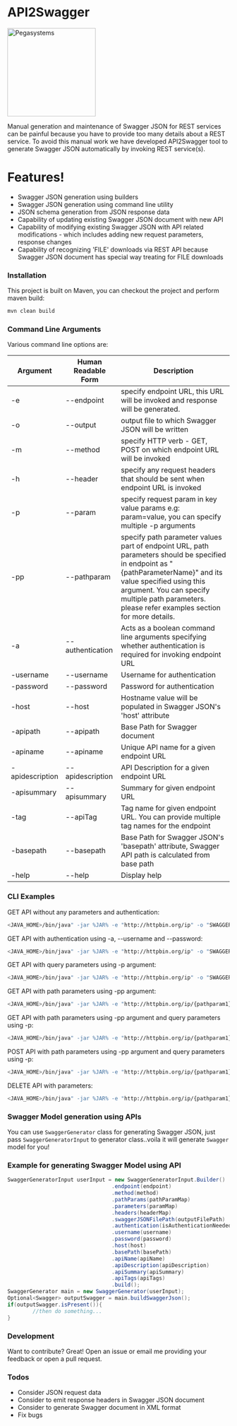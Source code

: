 # API2Swagger

<a href="https://www.pega.com">
<img src="https://www.pega.com/profiles/pegasystems/themes/custom/pegas/pegakit/public/images/logos/pega-logo.svg" width="200" alt="Pegasystems"/>
</a>

Manual generation and maintenance of Swagger JSON for REST services can be painful because you have to provide too many details about a REST service. To avoid this manual work we have developed API2Swagger tool to generate Swagger JSON automatically by invoking REST service(s).

# Features!

  - Swagger JSON generation using builders
  - Swagger JSON generation using command line utility
  - JSON schema generation from JSON response data
  - Capability of updating existing Swagger JSON document with new API
  - Capability of modifying existing Swagger JSON with API related modifications - which includes adding new request parameters, response changes
  - Capability of recognizing 'FILE' downloads via REST API because Swagger JSON document has special way treating for FILE downloads

### Installation

This project is built on Maven, you can checkout the project and perform maven build:

```bat
mvn clean build
```
### Command Line Arguments

Various command line options are:

| Argument | Human Readable Form |Description |
| ---------- | ---------- | ---------- |
| -e | --endpoint | specify endpoint URL, this URL will be invoked and response will be generated. |
| -o | \-\-output | output file to which Swagger JSON will be written |
| -m | \-\-method | specify HTTP verb - GET, POST on which endpoint URL will be invoked |
| -h | \-\-header |specify any request headers that should be sent when endpoint URL is invoked |
| -p | \-\-param | specify request param in key value params e.g: param=value, you can specify multiple \-p arguments |
| -pp | \-\-pathparam | specify path parameter values part of endpoint URL, path parameters should  be specified in endpoint as "{pathParameterName}" and its value specified using this argument. You can specify multiple path parameters. please refer examples section for more details. |
| -a | \-\-authentication |Acts as a boolean command line arguments specifying whether authentication is required for invoking endpoint URL |
| -username | \-\-username | Username for authentication|
| -password | \-\-password | Password for authentication |
| -host | \-\-host | Hostname value will be populated in Swagger JSON's 'host' attribute |
| -apipath | \-\-apipath | Base Path for Swagger document |
| -apiname | \-\-apiname | Unique API name for a given endpoint URL |
| -apidescription | \-\-apidescription | API Description for a given endpoint URL |
| -apisummary | \-\-apisummary | Summary for given endpoint URL |
| -tag | \-\-apiTag | Tag name for given endpoint URL. You can provide multiple tag names for the endpoint |
| -basepath | \-\-basepath | Base Path for Swagger JSON's 'basepath' attribute, Swagger API path is calculated from base path |
| -help | \-\-help | Display help |

### CLI Examples

GET API without any parameters and authentication:

```sh
<JAVA_HOME>/bin/java" -jar %JAR% -e "http://httpbin.org/ip" -o "SWAGGER-DOC-FILE-PATH" -m "GET" -apiname "UniqueApiName" -tag "GetIPAddress" -apiSummary "API to fetch IP Address" -apidescription "Fetch IP address in origin attribute"
```
GET API with authentication using -a, --username and --password:

```sh
<JAVA_HOME>/bin/java" -jar %JAR% -e "http://httpbin.org/ip" -o "SWAGGER-DOC-FILE-PATH" -m "GET" -a --username "someusername" --password "somePassword" -apiname "UniqueApiName" -tag "GetIPAddress" -apisummary "API to fetch IP Address" -apidescription "Fetch IP address in origin attribute"
```
GET API with query parameters using -p argument:

```sh
<JAVA_HOME>/bin/java" -jar %JAR% -e "http://httpbin.org/ip" -o "SWAGGER-DOC-FILE-PATH" -m "GET" -a --username "someusername" --password "somePassword" -p "param1=value1" -p "param2=value2" -apiname "UniqueApiName" -tag "GetIPAddress" -apisummary "API to fetch IP Address" -apidescription "Fetch IP address in origin attribute"
```

GET API with path parameters using -pp argument:

```sh
<JAVA_HOME>/bin/java" -jar %JAR% -e "http://httpbin.org/ip/{pathparam1}/{pathparam2}" -o "SWAGGER-DOC-FILE-PATH" -m "GET" -a --username "someusername" --password "somePassword" -pp "pathparam1=value1" -pp "pathparam2=value2" -apiname "UniqueApiName" -tag "GetIPAddress" -apisummary "API to fetch IP Address" -apidescription "Fetch IP address in origin attribute"
```

GET API with path parameters using -pp argument and query parameters using -p:

```sh
<JAVA_HOME>/bin/java" -jar %JAR% -e "http://httpbin.org/ip/{pathparam1}/{pathparam2}" -o "SWAGGER-DOC-FILE-PATH" -m "GET" -a --username "someusername" --password "somePassword" -pp "pathparam1=value1" -pp "pathparam2=value2" -p "queryparam=value" -apiname "UniqueApiName" -tag "GetIPAddress" -apisummary "API to fetch IP Address" -apidescription "Fetch IP address in origin attribute"
```

POST API with path parameters using -pp argument and query parameters using -p:

```sh
<JAVA_HOME>/bin/java" -jar %JAR% -e "http://httpbin.org/ip/{pathparam1}/{pathparam2}" -o "SWAGGER-DOC-FILE-PATH" -m "POST" -a --username "someusername" --password "somePassword" -pp "pathparam1=value1" -pp "pathparam2=value2" -p "queryparam=value" -apiname "UniqueApiName" -tag "GetIPAddress" -apisummary "API to fetch IP Address" -apidescription "Fetch IP address in origin attribute"
```

DELETE API with parameters:

```sh
<JAVA_HOME>/bin/java" -jar %JAR% -e "http://httpbin.org/ip/{pathparam1}/{pathparam2}" -o "SWAGGER-DOC-FILE-PATH" -m "DELETE" -a --username "someusername" --password "somePassword" -pp "pathparam1=value1" -pp "pathparam2=value2" -p "queryparam=value" -apiname "UniqueApiName" -tag "GetIPAddress" -apisummary "API to fetch IP Address" -apidescription "Fetch IP address in origin attribute"
```

### Swagger Model generation using APIs

You can use `SwaggerGenerator` class for generating Swagger JSON, just pass `SwaggerGeneratorInput` to generator class..voila it will generate `Swagger` model for you!

### Example for generating Swagger Model using API

```java
SwaggerGeneratorInput userInput = new SwaggerGeneratorInput.Builder()
                                 .endpoint(endpoint)
								 .method(method)
								 .pathParams(pathParamMap)
								 .parameters(paramMap)
								 .headers(headerMap)
								 .swaggerJSONFilePath(outputFilePath)
								 .authentication(isAuthenticationNeeded)
								 .username(username)
								 .password(password)
								 .host(host)
								 .basePath(basePath)
								 .apiName(apiName)
								 .apiDescription(apiDescription)
								 .apiSummary(apiSummary)
								 .apiTags(apiTags)
								 .build();
SwaggerGenerator main = new SwaggerGenerator(userInput);
Optional<Swagger> outputSwagger = main.buildSwaggerJson();
if(outputSwagger.isPresent()){
		//then do something...
}
```

### Development

Want to contribute? Great!
Open an issue or email me providing your feedback or open a pull request.

### Todos

 - Consider JSON request data
 - Consider to emit response headers in Swagger JSON document
 - Consider to generate Swagger document in XML format
 - Fix bugs

